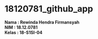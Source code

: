 # 18120781_github_app
<b>Nama : Rewinda Hendra Firmansyah <br> NIM : 18.12.0781 <br> Kelas : 18-S1SI-04</b>
